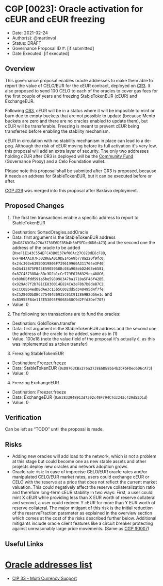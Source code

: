 # CGP [0023]: Oracle activation for cEUR and cEUR freezing

- Date: 2021-02-24
- Author(s): @martinvol
- Status: DRAFT
- Governance Proposal ID #: [if submitted]
- Date Executed: [if executed]

## Overview

This governance proposal enables oracle addresses to make them able to report the value of CELO/EUR for the cEUR contract, deployed on [CR3](https://github.com/celo-org/celo-proposals/blob/master/CGPs/0022.md). It also proposed to send 100 CELO to each of the oracles to cover gas fees for the first couple of years and freezing StableTokenEUR (cEUR) and ExchangeEUR.

Following [CR3](https://github.com/celo-org/celo-proposals/blob/master/CGPs/0022.md), cEUR will be in a status where it will be imposible to mint or burn due to empty buckets that are not possible to update (because Mento buckets are zero and there are no oracles enabled to update them), but cEUR will be transferable. Freezing is meant to prevent cEUR being transferred before enabling the stability mechanism.

cEUR in circulation with no stability mechanism in place can lead to a de-peg. Although the risk of cEUR moving before its full activation it's very low, this proposal will add an extra layer of security. The only two addresses holding cEUR after CR3 is deployed will be the [Community Fund](https://celocommunityfund.org/) (Governance Proxy) and a Celo Foundation wallet.

Please note this proposal shall be submited after CR3 is proposed, because it needs an address for StableTokenEUR, but it can be executed before or after.
 
[CGP #26](https://github.com/celo-org/celo-proposals/blob/master/CGPs/0022.md) was merged into this proposal after Baklava deployment.


## Proposed Changes

1. The first ten transactions enable a specific address to report to StableTokenEUR
  - Destination: SortedOragles.addOracle
  - Data: first argument is the StableTokenEUR address (`0xD8763CBa276a3738E6DE85b4b3bF5FDed6D6cA73`) and the second one the address of the oracle to be added (`0xeF1E143C554EFC43B0537Af00Ac27C828dE6cF8D`, `0xF4B4AA107F30206EA019DE145A9b778a220f9fc0`, `0x24c303e6395DD19806F739619960A311764e3F40`, `0xDA413875FB45E5905950Bc08a908ebD246Ee6581`, `0x87C45738DAd8Dc3D2b1cCe779E0766329cc408C6`, `0xb8bDBfdd591a5be5980983A7ba1710a5F46f42B5`, `0x929Ad7f2b781CE830014E824CA2eF0b7b8de87C2`, `0xCCC0B54edD8dAe3c15b5C002dd5d348495d4f7fe`, `0xC5280DDbDEC37540436935C01C912869B2d5Ae1c` and `0xBD955F84e11EE53095F9068b88C9d2Ffd3Def707`)
  - Value: 0
2. The following ten transactions are to fund the oracles:
  - Destination: GoldToken.transfer
  - Data: first argument is the StableTokenEUR address and the second one the address of the oracle to be added, same as in (1)
  - Value: 100e18  (note the value field of the proposal it's actually `0`, as this was implemented as a token transfer)
3. Freezing StableTokenEUR
  - Destination: Freezer.freeze
  - Data: StableTokenEUR (`0xD8763CBa276a3738E6DE85b4b3bF5FDed6D6cA73`)
  - Value: 0
4. Freezing ExchangeEUR
  - Destination: Freezer.freeze
  - Data: ExchangeEUR (`0xE383394B913d7302c49F794C7d3243c429d53D1d`)
  - Value: 0
## Verification

Can be left as “TODO” until the proposal is made.

## Risks

- Adding new oracles will add load to the network, which is not a problem at this stage but could become one as new stable assets and other projects deploy new oracles and network adoption grows.
- Oracle rate risk: In case of imprecise CELO/EUR oracle rates and/or manipulated CELO/EUR market rates, users could exchange cEUR or CELO with the reserve at a price that does not reflect the current market valuation. This could negatively affect the reserve collateralization ratio and therefore long-term cEUR stability in two ways: First, a user could mint X cEUR while providing less than X EUR worth of reserve collateral and second, a user could redeem Y cEUR for more than Y EUR worth of reserve collateral. The major mitigant of this risk is the initial reduction of the reserveFraction parameter as explained in the overview section which comes at the cost of the risks described further below. Additional mitigants include oracle client features like a circuit breaker protecting against unreasonably large price movements. (Same as [CGP #0007](https://github.com/celo-org/celo-proposals/blob/master/CGPs/0007.md))

## Useful Links
# [Oracle addresses list](https://github.com/celo-org/celo-monorepo/issues/6944)
* [CIP 33 - Multi Currency Support](https://github.com/celo-org/celo-proposals/blob/master/CIPs/cip-0033.md)
